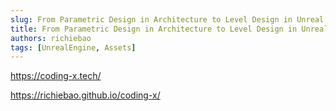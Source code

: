 ```yaml
---
slug: From Parametric Design in Architecture to Level Design in Unreal Engine
title: From Parametric Design in Architecture to Level Design in Unreal Engine
authors: richiebao
tags: [UnrealEngine, Assets]
---
```


https://coding-x.tech/

https://richiebao.github.io/coding-x/